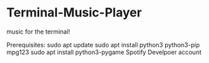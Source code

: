 # Terminal-Music-Player
music for the terminal!

Prerequisites:
sudo apt update
sudo apt install python3 python3-pip mpg123
sudo apt install python3-pygame
Spotify Develpoer account 


